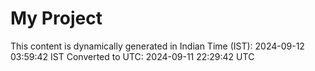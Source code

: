 # My Project

This content is dynamically generated in Indian Time (IST): 2024-09-12 03:59:42 IST
Converted to UTC: 2024-09-11 22:29:42 UTC
